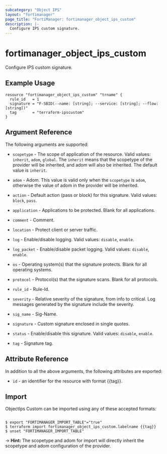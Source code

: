 ```yaml
---
subcategory: "Object IPS"
layout: "fortimanager"
page_title: "FortiManager: fortimanager_object_ips_custom"
description: |-
  Configure IPS custom signature.
---
```


# fortimanager_object_ips_custom
Configure IPS custom signature.

## Example Usage

```hcl
resource "fortimanager_object_ips_custom" "trname" {
  rule_id   = 1
  signature = "F-SBID(--name: [string]; --service: [string]; --flow: [string])"
  tag       = "terraform-ipscustom"
}
```

## Argument Reference


The following arguments are supported:

* `scopetype` - The scope of application of the resource. Valid values: `inherit`, `adom`, `global`. The `inherit` means that the scopetype of the provider will be inherited, and adom will also be inherited. The default value is `inherit`.
* `adom` - Adom. This value is valid only when the `scopetype` is `adom`, otherwise the value of adom in the provider will be inherited.

* `action` - Default action (pass or block) for this signature. Valid values: `block`, `pass`.

* `application` - Applications to be protected. Blank for all applications.
* `comment` - Comment.
* `location` - Protect client or server traffic.
* `log` - Enable/disable logging. Valid values: `disable`, `enable`.

* `log_packet` - Enable/disable packet logging. Valid values: `disable`, `enable`.

* `os` - Operating system(s) that the signature protects. Blank for all operating systems.
* `protocol` - Protocol(s) that the signature scans. Blank for all protocols.
* `rule_id` - Rule-Id.
* `severity` - Relative severity of the signature, from info to critical. Log messages generated by the signature include the severity.
* `sig_name` - Sig-Name.
* `signature` - Custom signature enclosed in single quotes.
* `status` - Enable/disable this signature. Valid values: `disable`, `enable`.

* `tag` - Signature tag.


## Attribute Reference

In addition to all the above arguments, the following attributes are exported:
* `id` - an identifier for the resource with format {{tag}}.

## Import

ObjectIps Custom can be imported using any of these accepted formats:
```

$ export "FORTIMANAGER_IMPORT_TABLE"="true"
$ terraform import fortimanager_object_ips_custom.labelname {{tag}}
$ unset "FORTIMANAGER_IMPORT_TABLE"
```
-> **Hint:** The scopetype and adom for import will directly inherit the scopetype and adom configuration of the provider.
